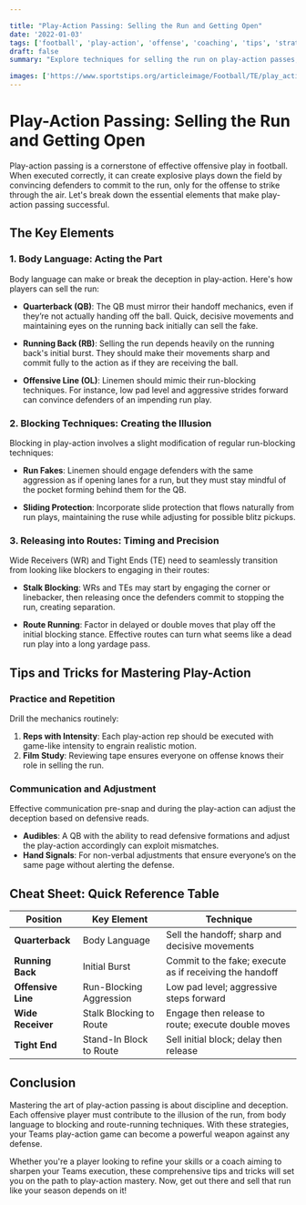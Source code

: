 ```yaml
---

title: "Play-Action Passing: Selling the Run and Getting Open"
date: '2022-01-03'
tags: ['football', 'play-action', 'offense', 'coaching', 'tips', 'strategies', 'quarterback', 'wide receiver', 'blocking', 'body language']
draft: false
summary: "Explore techniques for selling the run on play-action passes, including body language, blocking technique, and releasing into routes."

images: ['https://www.sportstips.org/articleimage/Football/TE/play_action_passing_selling_the_run_and_getting_open.webp']
---
```


# Play-Action Passing: Selling the Run and Getting Open

Play-action passing is a cornerstone of effective offensive play in football. When executed correctly, it can create explosive plays down the field by convincing defenders to commit to the run, only for the offense to strike through the air. Let's break down the essential elements that make play-action passing successful.

## The Key Elements

### 1. Body Language: Acting the Part

Body language can make or break the deception in play-action. Here's how players can sell the run:

- **Quarterback (QB)**: The QB must mirror their handoff mechanics, even if they’re not actually handing off the ball. Quick, decisive movements and maintaining eyes on the running back initially can sell the fake.
  
- **Running Back (RB)**: Selling the run depends heavily on the running back's initial burst. They should make their movements sharp and commit fully to the action as if they are receiving the ball.

- **Offensive Line (OL)**: Linemen should mimic their run-blocking techniques. For instance, low pad level and aggressive strides forward can convince defenders of an impending run play.

### 2. Blocking Techniques: Creating the Illusion

Blocking in play-action involves a slight modification of regular run-blocking techniques:
  
- **Run Fakes**: Linemen should engage defenders with the same aggression as if opening lanes for a run, but they must stay mindful of the pocket forming behind them for the QB.

- **Sliding Protection**: Incorporate slide protection that flows naturally from run plays, maintaining the ruse while adjusting for possible blitz pickups.

### 3. Releasing into Routes: Timing and Precision

Wide Receivers (WR) and Tight Ends (TE) need to seamlessly transition from looking like blockers to engaging in their routes:

- **Stalk Blocking**: WRs and TEs may start by engaging the corner or linebacker, then releasing once the defenders commit to stopping the run, creating separation.

- **Route Running**: Factor in delayed or double moves that play off the initial blocking stance. Effective routes can turn what seems like a dead run play into a long yardage pass.

## Tips and Tricks for Mastering Play-Action

### Practice and Repetition

Drill the mechanics routinely:

1. **Reps with Intensity**: Each play-action rep should be executed with game-like intensity to engrain realistic motion.
2. **Film Study**: Reviewing tape ensures everyone on offense knows their role in selling the run.
  

### Communication and Adjustment

Effective communication pre-snap and during the play-action can adjust the deception based on defensive reads.

- **Audibles**: A QB with the ability to read defensive formations and adjust the play-action accordingly can exploit mismatches.
- **Hand Signals**: For non-verbal adjustments that ensure everyone’s on the same page without alerting the defense.

## Cheat Sheet: Quick Reference Table

| Position          | Key Element                | Technique                                               |
|-------------------|----------------------------|---------------------------------------------------------|
| **Quarterback**   | Body Language              | Sell the handoff; sharp and decisive movements          |
| **Running Back**  | Initial Burst              | Commit to the fake; execute as if receiving the handoff |
| **Offensive Line**| Run-Blocking Aggression    | Low pad level; aggressive steps forward                 |
| **Wide Receiver** | Stalk Blocking to Route    | Engage then release to route; execute double moves      |
| **Tight End**     | Stand-In Block to Route    | Sell initial block; delay then release                  |

## Conclusion

Mastering the art of play-action passing is about discipline and deception. Each offensive player must contribute to the illusion of the run, from body language to blocking and route-running techniques. With these strategies, your Teams play-action game can become a powerful weapon against any defense.

Whether you're a player looking to refine your skills or a coach aiming to sharpen your Teams execution, these comprehensive tips and tricks will set you on the path to play-action mastery. Now, get out there and sell that run like your season depends on it!

